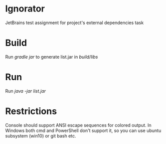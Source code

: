 # Ignorator
JetBrains test assignment for project's external dependencies task

# Build 
Run *gradle jar* to generate list.jar in *build/libs*

# Run
Run *java -jar list.jar*

# Restrictions
Console should support ANSI escape sequences for colored output.
In Windows both cmd and PowerShell don't support it, so you can use ubuntu subsystem (win10) or git bash etc.
